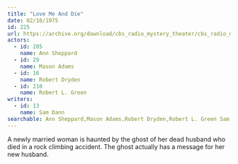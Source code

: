 ```yaml
---
title: "Love Me And Die"
date: 02/18/1975
id: 225
url: https://archive.org/download/cbs_radio_mystery_theater/cbs_radio_mystery_theater-0201-0250.zip/cbs_radio_mystery_theater-0201-0250%2Fcbsrmt_0225_love_me_and_die.mp3
actors:  
  - id: 205
    name: Ann Sheppard  
  - id: 29
    name: Mason Adams  
  - id: 16
    name: Robert Dryden  
  - id: 210
    name: Robert L. Green
writers:  
  - id: 13
    name: Sam Dann
searchable: Ann Sheppard,Mason Adams,Robert Dryden,Robert L. Green Sam Dann
---
```

A newly married woman is haunted by the ghost of her dead husband who died in a rock climbing accident. The ghost actually has a message for her new husband.